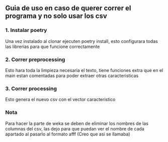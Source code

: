 ## Guia de uso en caso de querer correr el programa y no solo usar los csv
### 1. Instalar poetry
Una vez instalado al clonar ejecuten poetry install, esto configurara todas las librerias para que funcione correctamente

### 2. Correr preprocessing
Esto hara toda la limpieza necesaria el texto, tiene funciones extra que en el main estan comentadas para poder extraer otras caracteristicas

### 3. Correr processing
Esto genera el nuevo csv con el vector caracteristico

### Nota
Para hacer la parte de weka se deben de eliminar los nombres de las columnas del csv, las dejo para que puedan ver el nombre de cada apartado al pasarlo al formato afff (Creo que asi se llamaba)